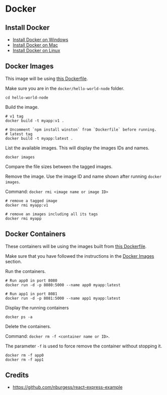 # Docker

## Install Docker

- [Install Docker on Windows](https://runnable.com/docker/install-docker-on-windows-10)
- [Install Docker on Mac](https://runnable.com/docker/install-docker-on-macos)
- [Install Docker on Linux](https://runnable.com/docker/install-docker-on-linux)


## Docker Images

This image will be using [this Dockerfile](hello-world-node/Dockerfile).

Make sure you are in the `docker/hello-world-node` folder.

    cd hello-world-node

Build the image.

    # v1 tag
    docker build -t myapp:v1 .

    # Uncomment `npm install winston` from `Dockerfile` before running.
    # latest tag
    docker build -t myapp:latest .

List the available images. This will display the images IDs and names.

    docker images

Compare the file sizes between the tagged images.

Remove the image. Use the image ID and name shown after running `docker images`.

Command: `docker rmi <image name or image ID>`

    # remove a tagged image
    docker rmi myapp:v1

    # remove an images including all its tags
    docker rmi myapp

## Docker Containers

These containers will be using the images built from [this Dockerfile](hello-world-node/Dockerfile).

Make sure that you have followed the instructions in the [Docker Images](#docker-images) section.

Run the containers.

    # Run app0 in port 8080
    docker run -d -p 8080:5000 --name app0 myapp:latest

    # Run app1 in port 8081
    docker run -d -p 8081:5000 --name app1 myapp:latest    


Display the running containers

    docker ps -a

Delete the containers.

Command: `docker rm -f <container name or ID>`. 

The parameter `-f` is used to force remove the container without stopping it.

    docker rm -f app0
    docker rm -f app1

## Credits
- https://github.com/nburgess/react-express-example